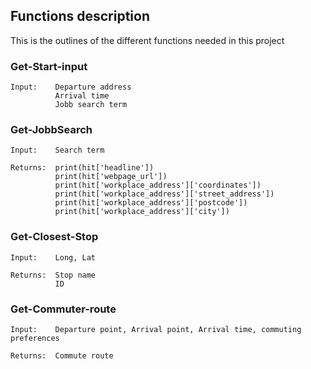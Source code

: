 ## Functions description

This is the outlines of the different functions needed in this project

### Get-Start-input

```
Input:    Departure address
          Arrival time
          Jobb search term
```



### Get-JobbSearch

```
Input:    Search term

Returns:  print(hit['headline'])
          print(hit['webpage_url'])
          print(hit['workplace_address']['coordinates'])
          print(hit['workplace_address']['street_address'])
          print(hit['workplace_address']['postcode'])
          print(hit['workplace_address']['city'])
```

### Get-Closest-Stop

```
Input:    Long, Lat

Returns:  Stop name
          ID
```

### Get-Commuter-route

```
Input:    Departure point, Arrival point, Arrival time, commuting preferences

Returns:  Commute route
```
